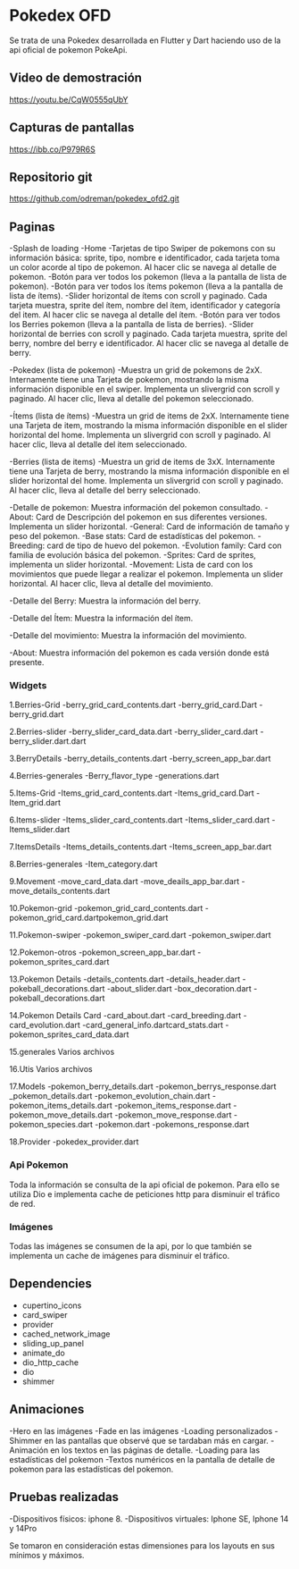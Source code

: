 # Pokedex OFD

Se trata de una Pokedex desarrollada en Flutter y Dart haciendo uso de la api oficial de pokemon PokeApi.

## Video de demostración

https://youtu.be/CqW0555qUbY

## Capturas de pantallas 
https://ibb.co/P979R6S

## Repositorio git
https://github.com/odreman/pokedex_ofd2.git

## Paginas

-Splash de loading
-Home 
    -Tarjetas de tipo Swiper de pokemons con su información básica: sprite, tipo, nombre e identificador, cada tarjeta toma un color acorde al tipo de pokemon. Al hacer clic se navega al detalle de pokemon.
    -Botón para ver todos los pokemon (lleva a la pantalla de lista de pokemon).
    -Botón para ver todos los ítems pokemon (lleva a la pantalla de lista de ítems).
    -Slider horizontal de ítems con scroll y paginado. Cada tarjeta muestra, sprite del ítem, nombre del ítem, identificador  y categoría del item. Al hacer clic se navega al detalle del ítem.
    -Botón para ver todos los Berries pokemon (lleva a la pantalla de lista de berries).
    -Slider horizontal de berries con scroll y paginado. Cada tarjeta muestra, sprite del berry, nombre del berry e identificador. Al hacer clic se navega al detalle de berry.

-Pokedex (lista de pokemon)
    -Muestra un grid de pokemons de 2xX. Internamente tiene una Tarjeta de pokemon, mostrando la misma información disponible en el swiper. Implementa un slivergrid con scroll y paginado. Al hacer clic, lleva al detalle del pokemon seleccionado.

-Ítems (lista de ítems)
    -Muestra un grid de items de 2xX. Internamente tiene una Tarjeta de item, mostrando la misma información disponible en el slider horizontal del home. Implementa un slivergrid con scroll y paginado. Al hacer clic, lleva al detalle del item seleccionado.

-Berries (lista de items)
    -Muestra un grid de items de 3xX. Internamente tiene una Tarjeta de berry, mostrando la misma información disponible en el slider horizontal del home. Implementa un slivergrid con scroll y paginado. Al hacer clic, lleva al detalle del berry seleccionado.

-Detalle de pokemon: Muestra información del pokemon consultado.
    -About: Card de Descripción del pokemon en sus diferentes versiones. Implementa un slider horizontal.
    -General: Card de información de tamaño y peso del pokemon.
    -Base stats: Card de estadísticas del pokemon.
    -Breeding: card de tipo de huevo del pokemon.
    -Evolution family: Card con familia de evolución básica del pokemon.
    -Sprites: Card de sprites, implementa un slider horizontal.
    -Movement: Lista de card con los movimientos que puede llegar a realizar el pokemon. Implementa un slider horizontal. Al hacer clic, lleva al detalle del movimiento.

-Detalle del Berry: Muestra la información del berry.

-Detalle del Ítem: Muestra la información del ítem.

-Detalle del movimiento: Muestra la información del movimiento.

-About: Muestra información del pokemon es cada versión donde está presente.

### Widgets
1.Berries-Grid
-berry_grid_card_contents.dart
-berry_grid_card.Dart
-berry_grid.dart

2.Berries-slider
-berry_slider_card_data.dart
-berry_slider_card.dart
-berry_slider.dart.dart

3.BerryDetails
-berry_details_contents.dart
-berry_screen_app_bar.dart

4.Berries-generales
-Berry_flavor_type
-generations.dart

5.Items-Grid
-Items_grid_card_contents.dart
-Items_grid_card.Dart
-Item_grid.dart

6.Items-slider
-Items_slider_card_contents.dart
-Items_slider_card.dart
-Items_slider.dart

7.ItemsDetails
-Items_details_contents.dart
-Items_screen_app_bar.dart

8.Berries-generales
-Item_category.dart

9.Movement
-move_card_data.dart
-move_deails_app_bar.dart
-move_details_contents.dart

10.Pokemon-grid
-pokemon_grid_card_contents.dart
-pokemon_grid_card.dartpokemon_grid.dart

11.Pokemon-swiper
-pokemon_swiper_card.dart
-pokemon_swiper.dart

12.Pokemon-otros
-pokemon_screen_app_bar.dart
-pokemon_sprites_card.dart

13.Pokemon Details
-details_contents.dart
-details_header.dart
-pokeball_decorations.dart
-about_slider.dart
-box_decoration.dart
-pokeball_decorations.dart

14.Pokemon Details Card
-card_about.dart
-card_breeding.dart
-card_evolution.dart
-card_general_info.dartcard_stats.dart
-pokemon_sprites_card_data.dart

15.generales
Varios archivos

16.Utis
Varios archivos

17.Models
-pokemon_berry_details.dart
-pokemon_berrys_response.dart
_pokemon_details.dart
-pokemon_evolution_chain.dart
-pokemon_items_details.dart
-pokemon_items_response.dart
-pokemon_move_details.dart
-pokemon_move_response.dart
-pokemon_species.dart
-pokemon.dart
-pokemons_response.dart

18.Provider
-pokedex_provider.dart

### Api Pokemon

Toda la información se consulta de la api oficial de pokemon. Para ello se utiliza Dio e implementa cache de peticiones http para disminuir el tráfico de red.

### Imágenes

Todas las imágenes se consumen de la api, por lo que también se implementa un cache de imágenes para disminuir el tráfico.

## Dependencies 

- cupertino_icons
- card_swiper
- provider
- cached_network_image
- sliding_up_panel
- animate_do
- dio_http_cache
- dio
- shimmer

## Animaciones

-Hero en las imágenes
-Fade en las imágenes
-Loading personalizados
-Shimmer en las pantallas que observé que se tardaban más en cargar.
-Animación en los textos en las páginas de detalle.
-Loading para las estadísticas del pokemon
-Textos numéricos en la pantalla de detalle de pokemon para las estadísticas del pokemon.

## Pruebas realizadas

-Dispositivos físicos: iphone 8. 
-Dispositivos virtuales: Iphone SE, Iphone 14 y 14Pro

Se tomaron en consideración estas dimensiones para los layouts en sus mínimos y máximos. 


